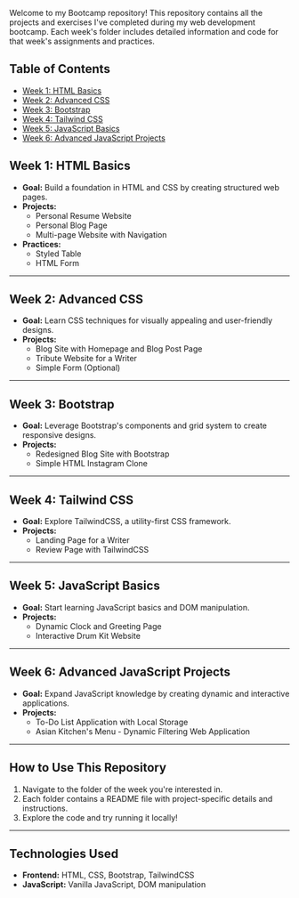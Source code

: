 Welcome to my Bootcamp repository! This repository contains all the projects and exercises I've completed during my web development bootcamp. Each week's folder includes detailed information and code for that week's assignments and practices.

## Table of Contents
- [Week 1: HTML Basics](#week-1-html-basics)
- [Week 2: Advanced CSS](#week-2-advanced-css)
- [Week 3: Bootstrap](#week-3-bootstrap)
- [Week 4: Tailwind CSS](#week-4-tailwind-css)
- [Week 5: JavaScript Basics](#week-5-javascript-basics)
- [Week 6: Advanced JavaScript Projects](#week-6-advanced-javascript-projects)


## Week 1: HTML Basics
- **Goal:** Build a foundation in HTML and CSS by creating structured web pages.
- **Projects:**
  - Personal Resume Website
  - Personal Blog Page
  - Multi-page Website with Navigation
- **Practices:**
  - Styled Table
  - HTML Form

---

## Week 2: Advanced CSS
- **Goal:** Learn CSS techniques for visually appealing and user-friendly designs.
- **Projects:**
  - Blog Site with Homepage and Blog Post Page
  - Tribute Website for a Writer
  - Simple Form (Optional)

---

## Week 3: Bootstrap
- **Goal:** Leverage Bootstrap's components and grid system to create responsive designs.
- **Projects:**
  - Redesigned Blog Site with Bootstrap
  - Simple HTML Instagram Clone

---

## Week 4: Tailwind CSS
- **Goal:** Explore TailwindCSS, a utility-first CSS framework.
- **Projects:**
  - Landing Page for a Writer
  - Review Page with TailwindCSS

---

## Week 5: JavaScript Basics
- **Goal:** Start learning JavaScript basics and DOM manipulation.
- **Projects:**
  - Dynamic Clock and Greeting Page
  - Interactive Drum Kit Website

---

## Week 6: Advanced JavaScript Projects
- **Goal:** Expand JavaScript knowledge by creating dynamic and interactive applications.
- **Projects:**
  - To-Do List Application with Local Storage
  - Asian Kitchen's Menu - Dynamic Filtering Web Application

---

## How to Use This Repository
1. Navigate to the folder of the week you're interested in.
2. Each folder contains a README file with project-specific details and instructions.
3. Explore the code and try running it locally!

---

## Technologies Used
- **Frontend:** HTML, CSS, Bootstrap, TailwindCSS
- **JavaScript:** Vanilla JavaScript, DOM manipulation